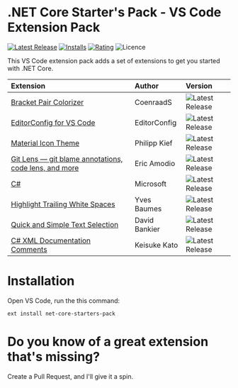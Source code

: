 # .NET Core Starter's Pack - VS Code Extension Pack

[![Latest Release](https://vsmarketplacebadge.apphb.com/version/blairleduc.net-core-starters-pack.svg)](https://marketplace.visualstudio.com/items?itemName=blairleduc.net-core-starters-pack)
[![Installs](https://vsmarketplacebadge.apphb.com/installs/blairleduc.net-core-starters-pack.svg)](https://marketplace.visualstudio.com/items?itemName=blairleduc.net-core-starters-pack)
[![Rating](https://vsmarketplacebadge.apphb.com/rating/blairleduc.net-core-starters-pack.svg)](https://marketplace.visualstudio.com/items?itemName=blairleduc.net-core-starters-pack#review-details)
![Licence](https://img.shields.io/github/license/BlairLeduc/net-core-starters-pack.svg)

This VS Code extension pack adds a set of extensions to get you started with .NET Core.

| Extension | Author | Version |
|:--------- |:------ |:------- |
| [Bracket Pair Colorizer](https://marketplace.visualstudio.com/items?itemName=CoenraadS.bracket-pair-colorizer) | CoenraadS | ![Latest Release](https://vsmarketplacebadge.apphb.com/version-short/CoenraadS.bracket-pair-colorizer.svg) |
| [EditorConfig for VS Code](https://marketplace.visualstudio.com/items?itemName=EditorConfig.EditorConfig) | EditorConfig | ![Latest Release](https://vsmarketplacebadge.apphb.com/version-short/EditorConfig.EditorConfig.svg) |
| [Material Icon Theme](https://marketplace.visualstudio.com/items?itemName=PKief.material-icon-theme) | Philipp Kief | ![Latest Release](https://vsmarketplacebadge.apphb.com/version-short/PKief.material-icon-theme.svg) |
| [Git Lens — git blame annotations, code lens, and more](https://marketplace.visualstudio.com/items?itemName=eamodio.gitlens) | Eric Amodio | ![Latest Release](https://vsmarketplacebadge.apphb.com/version-short/eamodio.gitlens.svg) |
| [C#](https://marketplace.visualstudio.com/items?itemName=ms-vscode.csharp) | Microsoft | ![Latest Release](https://vsmarketplacebadge.apphb.com/version-short/ms-vscode.csharp.svg) |
| [Highlight Trailing White Spaces](https://marketplace.visualstudio.com/items?itemName=ybaumes.highlight-trailing-white-spaces) | Yves Baumes | ![Latest Release](https://vsmarketplacebadge.apphb.com/version-short/ybaumes.highlight-trailing-white-spaces.svg) |
| [Quick and Simple Text Selection](https://marketplace.visualstudio.com/items?itemName=dbankier.vscode-quick-select) | David Bankier | ![Latest Release](https://vsmarketplacebadge.apphb.com/version-short/dbankier.vscode-quick-select.svg) |
| [C# XML Documentation Comments](https://marketplace.visualstudio.com/items?itemName=k--kato.docomment) | Keisuke Kato | ![Latest Release](https://vsmarketplacebadge.apphb.com/version-short/k--kato.docomment.svg) |

# Installation
Open VS Code, run the this command:

    ext install net-core-starters-pack

# Do you know of a great extension that's missing?
Create a Pull Request, and I'll give it a spin.